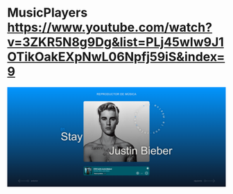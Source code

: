 # MusicPlayers https://www.youtube.com/watch?v=3ZKR5N8g9Dg&list=PLj45wIw9J1OTikOakEXpNwL06Npfj59iS&index=9
<p align="center">
  <img src="preview.png" alt="preview del proyecto"  width="1600">
</p>
